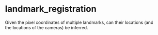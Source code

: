 # landmark_registration
Given the pixel coordinates of multiple landmarks, can their locations (and the locations of the cameras) be inferred.
